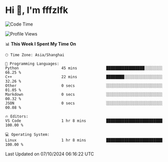 # Hi 👋, I'm fffzlfk

<!--START_SECTION:waka-->
![Code Time](http://img.shields.io/badge/Code%20Time-971%20hrs%2010%20mins-blue)

![Profile Views](http://img.shields.io/badge/Profile%20Views-0-blue)

📊 **This Week I Spent My Time On** 

```text
🕑︎ Time Zone: Asia/Shanghai

💬 Programming Languages: 
Python                   45 mins             █████████████████░░░░░░░░   66.25 % 
C++                      22 mins             ████████░░░░░░░░░░░░░░░░░   32.26 % 
Other                    0 secs              ░░░░░░░░░░░░░░░░░░░░░░░░░   01.05 % 
Markdown                 0 secs              ░░░░░░░░░░░░░░░░░░░░░░░░░   00.32 % 
JSON                     0 secs              ░░░░░░░░░░░░░░░░░░░░░░░░░   00.08 % 

🔥 Editors: 
VS Code                  1 hr 8 mins         █████████████████████████   100.00 % 

💻 Operating System: 
Linux                    1 hr 8 mins         █████████████████████████   100.00 % 
```


 Last Updated on 07/10/2024 06:16:22 UTC
<!--END_SECTION:waka-->
